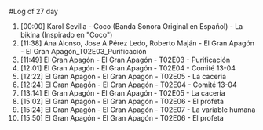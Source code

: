 #Log of 27 day

1. [00:00] Karol Sevilla - Coco (Banda Sonora Original en Español) - La bikina (Inspirado en "Coco")
1. [11:38] Ana Alonso, Jose A.Pérez Ledo, Roberto Maján - El Gran Apagón - El Gran Apagón_T02E03_Purificación
1. [11:49] El Gran Apagón - El Gran Apagón - T02E03 - Purificación
1. [12:01] El Gran Apagón - El Gran Apagón - T02E04 - Comité 13-04
1. [12:22] El Gran Apagón - El Gran Apagón - T02E05 - La cacería
1. [12:24] El Gran Apagón - El Gran Apagón - T02E04 - Comité 13-04
1. [13:14] El Gran Apagón - El Gran Apagón - T02E05 - La cacería
1. [15:02] El Gran Apagón - El Gran Apagón - T02E06 - El profeta
1. [15:24] El Gran Apagón - El Gran Apagón - T02E07 - La variable humana
1. [15:50] El Gran Apagón - El Gran Apagón - T02E06 - El profeta
